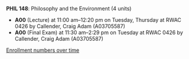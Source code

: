 **PHIL 148**: Philosophy and the Environment (4 units)

- **A00** (Lecture) at 11:00 am–12:20 pm on Tuesday, Thursday at RWAC 0426 by Callender, Craig Adam (A03705587)
- **A00** (Final Exam) at 11:30 am–2:29 pm on Tuesday at RWAC 0426 by Callender, Craig Adam (A03705587)

[Enrollment numbers over time](./PHIL148.tsv)
